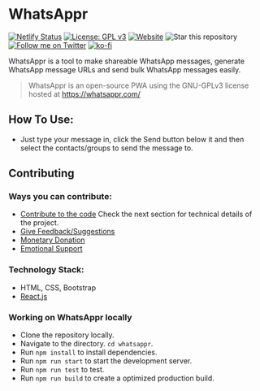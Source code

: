 # WhatsAppr

[![Netlify Status](https://api.netlify.com/api/v1/badges/31dfe589-8aeb-4a06-9684-1723244129ba/deploy-status)](https://app.netlify.com/sites/whatsappr/deploys)
[![License: GPL v3](https://img.shields.io/badge/License-GPLv3-blue.svg)](https://www.gnu.org/licenses/gpl-3.0)
[![Website](https://img.shields.io/website?down_message=Offline&label=Website&up_message=Online&url=https%3A%2F%2Fwhatsappr.com)](https://whatsappr.com)
![Star this repository](https://img.shields.io/github/stars/recurshawn/WhatsAppr?style=social)
[![Follow me on Twitter](https://img.shields.io/twitter/follow/incept_shawn?style=social)](https://twitter.com/incept_shawn)
[![ko-fi](https://www.ko-fi.com/img/githubbutton_sm.svg)](https://ko-fi.com/recurshawn)


WhatsAppr is a tool to make shareable WhatsApp messages, generate WhatsApp message URLs and send bulk WhatsApp messages easily.

> WhatsAppr is an open-source PWA using the GNU-GPLv3 license hosted at https://whatsappr.com/

## How To Use: ##
- Just type your message in, click the Send button below it and then select the contacts/groups to send the message to.

## Contributing ##
### Ways you can contribute: ###
- [Contribute to the code](https://github.com/recurshawn/WhatsAppr) Check the next section for technical details of the project.
- [Give Feedback/Suggestions](https://docs.google.com/forms/d/e/1FAIpQLSei0WGO4ZvCdyD9fiAmV_CAltPz_cIfzULnSif2YPTvGuJIUA/viewform)
- [Monetary Donation](https://ko-fi.com/recurshawn)
- [Emotional Support](https://twitter.com/Incept_shawn)

### Technology Stack: ###
- HTML, CSS, Bootstrap
- [React.js](https://reactjs.org/)

### Working on WhatsAppr locally ###
- Clone the repository locally. 
- Navigate to the directory. `cd whatsappr`.
- Run `npm install` to install dependencies.
- Run `npm run start` to start the development server.
- Run `npm run test` to test.
- Run `npm run build` to create a optimized production build.

